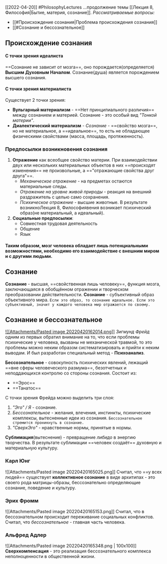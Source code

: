 [[2022-04-20]]
#PhilosophyLectures 
...продолжение темы [[Лекция 8, Философия|Бытие, материя, сознание]].
*Рассматриваемые вопросы:*
- [[#Происхождение сознания|Проблема происхождения сознания]]
- [[#Сознание и бессознательное]]

## Происхождение сознания
#### С точки зрения идеалиста
==Сознание не зависит от мозга==, оно порождается(определяется) **Высшим Духовным Началом**. Сознание(душа) является порождением высшего сознания.

#### С точки зрения материалиста
Существует 2 точки зрения:
- **Вульгарный материализм** - ==Нет принципиального различия== между сознанием и материей. Сознание - это особый вид *"Тонкой материи"*.
- **Диалектический материализм** - *Сознание* - ==свойство мозга==, но не материальное, а ==идеальное==, то есть не обладающее физическими свойствами (масса, площадь, протяженность).

### Предпосылки возникновения сознания
1) **Отражение** как всеобщее свойство материи. При взаимодействии двух или нескольких материальных объектов в них ==происходят изменения== не произвольные, а =="отражающие свойства друг друга"==.
	- *Механическое отражение* - на предметах остаются материальные следы.
	- *Отражение на уровне живой природы* - реакция на внешний раздражитель с целью само сохранения. 
	- *Психическое отражение* - высшие  животные. В результате возникноЛекция 8, Философиявения возникает психический образ(не материальный, а идеальный).
2) **Социальные предпосылки**:
	- Совместная трудовая деятельность
	- Общение
	- Язык

#### Таким образом, мозг человека обладает лишь потенциальными возможностями, необходимо его взаимодействие с внешним миром и с другими людьми.

## Сознание
**Сознание** - высшая, ==свойственная лишь человеку==, функция мозга, заключающаяся в обобщённом отражении и творческом преобразовании действительности.
**Сознание** - субъективный образ объективного мира. 
	`Если это образ, то сознание идеальное. Если это субъективный, значит у каждого человека мир отражается по своему. `

## Сознание и бессознательное
[![[Attachments/Pasted image 20220420162014.png]]](<![[Attachments/Pasted image 20220420162014.png]]>)     *Зигмунд Фрейд* одним из первых обратил  внимание на то, что если проблемы психические у человека, вызваны не механической травмой, то это проблемы можно неким образом систематизировать и прийти к неким выводам. И был разработан специальный метод - **Психоанализ**.

**Бессознательное** - совокупность психических явлений, лежащий ==вне сферы человеческого размума==, безотчетных и неподдающихся контролю со стороны сознания. Состоит из:
- ==Эрос==
- ==Танатос==

С точки зрения Фрейда можно выделить три слоя:
1) *"Эго" / Я* - сознание.
2) *Бессознательное* - желания, влечения, инстинкты, психические комплексы, вытесненные идеи из сознания. `Бессознательное стремится проникнуть в сознание. `
3) *"СверхЭго"* - нравственные нормы, принятые в нормы.

**Сублимация**(вытеснение) - превращение *либидо* в энергию творчества. В результате сублимации ==человек создаёт== духовную и материальную культуру.

### Карл Юнг
![[Attachments/Pasted image 20220420165025.png]]       Считал, что ==у всех людей== существует **коллективное сознание** в виде архитипах - это своего рода матрицы-образы, бессознательно определяющие сознание, поведение и культуру.

### Эрих Фромм
![[Attachments/Pasted image 20220420165153.png]]        Считал, что в бессознательном происходит переживание социальных конфликтов. Считал, что *бессознательное* - главная часть человека.

### Альфред Адлер
![[Attachments/Pasted image 20220420165348.png | 100x100]]
**Сверхкомпенсация** - это реализация бессознательного комплекса неполноценности в общественной жизни.

